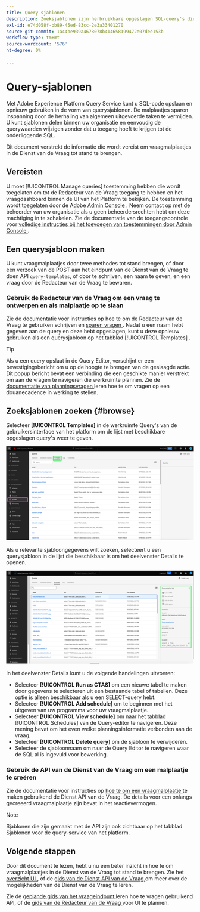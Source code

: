 ```yaml
---
title: Query-sjablonen
description: Zoeksjablonen zijn herbruikbare opgeslagen SQL-query's die andere gebruikers opnieuw kunnen gebruiken om tijd en moeite te besparen. Zij kunnen worden gecreeerd gebruikend de Redacteur van de Vraag of de Dienst API van de Vraag en zijn beschikbaar voor gebruik op alle datasets van het Experience Platform.
exl-id: e74d058f-bb89-45ed-83cc-2e3a33401270
source-git-commit: 1a44be939a4678078b414658199472e07dee153b
workflow-type: tm+mt
source-wordcount: '576'
ht-degree: 0%

---
```


# Query-sjablonen

Met Adobe Experience Platform Query Service kunt u SQL-code opslaan en opnieuw gebruiken in de vorm van querysjablonen. De malplaatjes sparen inspanning door de herhaling van algemeen uitgevoerde taken te vermijden. U kunt sjablonen delen binnen uw organisatie en eenvoudig de querywaarden wijzigen zonder dat u toegang hoeft te krijgen tot de onderliggende SQL.

Dit document verstrekt de informatie die wordt vereist om vraagmalplaatjes in de Dienst van de Vraag tot stand te brengen.

## Vereisten

U moet [!UICONTROL Manage queries] toestemming hebben die wordt toegelaten om tot de Redacteur van de Vraag toegang te hebben en het vraagdashboard binnen de UI van het Platform te bekijken. De toestemming wordt toegelaten door de Adobe [ Admin Console ](https://adminconsole.adobe.com/). Neem contact op met de beheerder van uw organisatie als u geen beheerdersrechten hebt om deze machtiging in te schakelen. Zie de documentatie van de toegangscontrole voor [ volledige instructies bij het toevoegen van toestemmingen door Admin Console ](../../access-control/home.md).

## Een querysjabloon maken

U kunt vraagmalplaatjes door twee methodes tot stand brengen, of door een verzoek van de POST aan het eindpunt van de Dienst van de Vraag te doen API `query-templates`, of door te schrijven, een naam te geven, en een vraag door de Redacteur van de Vraag te bewaren.

### Gebruik de Redacteur van de Vraag om een vraag te ontwerpen en als malplaatje op te slaan

Zie de documentatie voor instructies op hoe te om de Redacteur van de Vraag te gebruiken [ ](./user-guide.md#query-authoring) schrijven en [ sparen vragen ](./user-guide.md#saving-queries). Nadat u een naam hebt gegeven aan de query en deze hebt opgeslagen, kunt u deze opnieuw gebruiken als een querysjabloon op het tabblad [!UICONTROL Templates] .

>[!TIP]
>
>Als u een query opslaat in de Query Editor, verschijnt er een bevestigingsbericht om u op de hoogte te brengen van de geslaagde actie. Dit popup bericht bevat een verbinding die een geschikte manier verstrekt om aan de vragen te navigeren die werkruimte plannen. Zie de [ documentatie van planningsvragen ](./query-schedules.md) leren hoe te om vragen op een douanecadence in werking te stellen.

## Zoeksjablonen zoeken {#browse}

Selecteer **[!UICONTROL Templates]** in de werkruimte Query&#39;s van de gebruikersinterface van het platform om de lijst met beschikbare opgeslagen query&#39;s weer te geven.

![ de werkruimte van vragen met het benadrukte lusje van Malplaatjes.](../images/ui/query-templates/query-templates.png)

Als u relevante sjabloongegevens wilt zoeken, selecteert u een querysjabloon in de lijst die beschikbaar is om het deelvenster Details te openen.

![ het detailspaneel in de vraagwerkruimte met benadrukte vraagidentiteitskaart.](../images/ui/query-templates/details-panel.png)

In het deelvenster Details kunt u de volgende handelingen uitvoeren:

* Selecteer **[!UICONTROL Run as CTAS]** om een nieuwe tabel te maken door gegevens te selecteren uit een bestaande tabel of tabellen. Deze optie is alleen beschikbaar als u een SELECT-query hebt.
* Selecteer **[!UICONTROL Add schedule]** om te beginnen met het uitgeven van uw programma voor uw vraagmalplaatje.
* Selecteer **[!UICONTROL View schedule]** om naar het tabblad [!UICONTROL Schedules] van de Query-editor te navigeren. Deze mening bevat om het even welke planningsinformatie verbonden aan de vraag.
* Selecteer **[!UICONTROL Delete query]** om de sjabloon te verwijderen.
* Selecteer de sjabloonnaam om naar de Query Editor te navigeren waar de SQL al is ingevuld voor bewerking.

### Gebruik de API van de Dienst van de Vraag om een malplaatje te creëren

Zie de documentatie voor instructies op [ hoe te om een vraagmalplaatje ](../api/query-templates.md#create-a-query-template) te maken gebruikend de Dienst API van de Vraag. De details voor een onlangs gecreeerd vraagmalplaatje zijn bevat in het reactievermogen.

>[!NOTE]
>
>Sjablonen die zijn gemaakt met de API zijn ook zichtbaar op het tabblad Sjablonen voor de query-service van het platform.

## Volgende stappen

Door dit document te lezen, hebt u nu een beter inzicht in hoe te om vraagmalplaatjes in de Dienst van de Vraag tot stand te brengen. Zie het [ overzicht UI ](./overview.md), of de [ gids van de Dienst API van de Vraag ](../api/getting-started.md) om meer over de mogelijkheden van de Dienst van de Vraag te leren.

Zie de [ geplande gids van het vraageindpunt ](../api/scheduled-queries.md) leren hoe te vragen gebruikend API, of de [ gids van de Redacteur van de Vraag ](./user-guide.md#scheduled-queries) voor UI te plannen.
